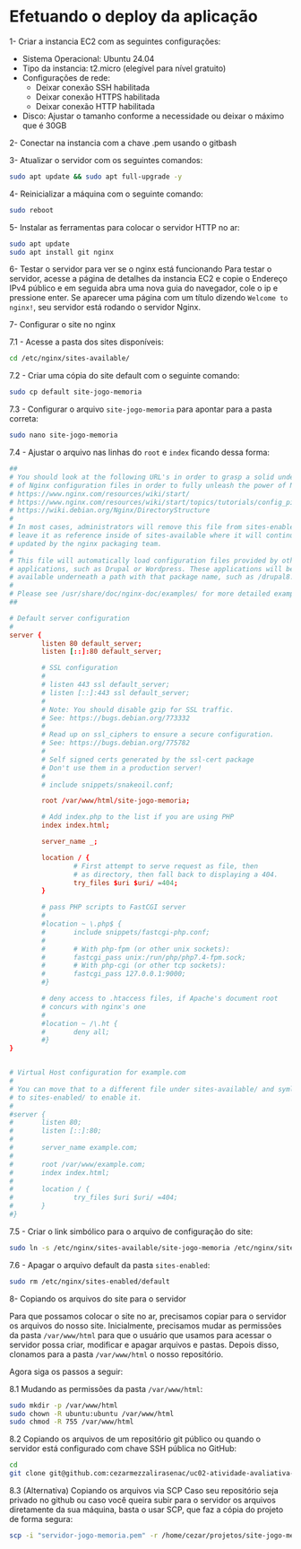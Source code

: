 # Efetuando o deploy da aplicação
1- Criar a instancia EC2 com as seguintes configurações:
- Sistema Operacional: Ubuntu 24.04
- Tipo da instancia: t2.micro (elegível para nível gratuito)
- Configurações de rede:
  - Deixar conexão SSH habilitada
  - Deixar conexão HTTPS habilitada
  - Deixar conexão HTTP habilitada
- Disco: Ajustar o tamanho conforme a necessidade ou deixar o máximo que é 30GB

2- Conectar na instancia com a chave .pem usando o gitbash

3- Atualizar o servidor com os seguintes comandos:
```sh
sudo apt update && sudo apt full-upgrade -y
```

4- Reinicializar a máquina com o seguinte comando: 
```sh
sudo reboot
```

5- Instalar as ferramentas para colocar o servidor HTTP no ar:
```sh
sudo apt update
sudo apt install git nginx
```

6- Testar o servidor para ver se o nginx está funcionando
Para testar o servidor, acesse a página de detalhes da instancia EC2 e copie o Endereço IPv4 público e em seguida abra uma nova guia do navegador, cole o ip e pressione enter. Se aparecer uma página com um título dizendo  `Welcome to nginx!`, seu servidor está rodando o servidor Nginx.

7- Configurar o site no nginx

7.1 - Acesse a pasta dos sites disponíveis:
```sh
cd /etc/nginx/sites-available/
```

7.2 - Criar uma cópia do site default com o seguinte comando:
```sh
sudo cp default site-jogo-memoria
```

7.3 - Configurar o arquivo `site-jogo-memoria` para apontar para a pasta correta:
```sh
sudo nano site-jogo-memoria
```

7.4 - Ajustar o arquivo nas linhas do `root` e `index` ficando dessa forma:

```conf
##
# You should look at the following URL's in order to grasp a solid understanding
# of Nginx configuration files in order to fully unleash the power of Nginx.
# https://www.nginx.com/resources/wiki/start/
# https://www.nginx.com/resources/wiki/start/topics/tutorials/config_pitfalls/
# https://wiki.debian.org/Nginx/DirectoryStructure
#
# In most cases, administrators will remove this file from sites-enabled/ and
# leave it as reference inside of sites-available where it will continue to be
# updated by the nginx packaging team.
#
# This file will automatically load configuration files provided by other
# applications, such as Drupal or Wordpress. These applications will be made
# available underneath a path with that package name, such as /drupal8.
#
# Please see /usr/share/doc/nginx-doc/examples/ for more detailed examples.
##

# Default server configuration
#
server {
        listen 80 default_server;
        listen [::]:80 default_server;

        # SSL configuration
        #
        # listen 443 ssl default_server;
        # listen [::]:443 ssl default_server;
        #
        # Note: You should disable gzip for SSL traffic.
        # See: https://bugs.debian.org/773332
        #
        # Read up on ssl_ciphers to ensure a secure configuration.
        # See: https://bugs.debian.org/775782
        #
        # Self signed certs generated by the ssl-cert package
        # Don't use them in a production server!
        #
        # include snippets/snakeoil.conf;

        root /var/www/html/site-jogo-memoria;

        # Add index.php to the list if you are using PHP
        index index.html;

        server_name _;

        location / {
                # First attempt to serve request as file, then
                # as directory, then fall back to displaying a 404.
                try_files $uri $uri/ =404;
        }

        # pass PHP scripts to FastCGI server
        #
        #location ~ \.php$ {
        #       include snippets/fastcgi-php.conf;
        #
        #       # With php-fpm (or other unix sockets):
        #       fastcgi_pass unix:/run/php/php7.4-fpm.sock;
        #       # With php-cgi (or other tcp sockets):
        #       fastcgi_pass 127.0.0.1:9000;
        #}

        # deny access to .htaccess files, if Apache's document root
        # concurs with nginx's one
        #
        #location ~ /\.ht {
        #       deny all;
        #}
}


# Virtual Host configuration for example.com
#
# You can move that to a different file under sites-available/ and symlink that
# to sites-enabled/ to enable it.
#
#server {
#       listen 80;
#       listen [::]:80;
#
#       server_name example.com;
#
#       root /var/www/example.com;
#       index index.html;
#
#       location / {
#               try_files $uri $uri/ =404;
#       }
#}
```

7.5 - Criar o link simbólico para o arquivo de configuração do site:
```sh
sudo ln -s /etc/nginx/sites-available/site-jogo-memoria /etc/nginx/sites-enabled/site-jogo-memoria
```
7.6 - Apagar o arquivo default da pasta `sites-enabled`:
```sh
sudo rm /etc/nginx/sites-enabled/default
```


8- Copiando os arquivos do site para o servidor

Para que possamos colocar o site no ar, precisamos copiar para o servidor os arquivos do nosso site.
Inicialmente, precisamos mudar as permissões da pasta `/var/www/html` para que o usuário que usamos para acessar o servidor possa criar, modificar e apagar arquivos e pastas.
Depois disso, clonamos para a pasta `/var/www/html` o nosso repositório.

Agora siga os passos a seguir:

8.1 Mudando as permissões da pasta `/var/www/html`:
```sh
sudo mkdir -p /var/www/html
sudo chown -R ubuntu:ubuntu /var/www/html
sudo chmod -R 755 /var/www/html
```

8.2 Copiando os arquivos de um repositório git público ou quando o servidor está configurado com chave SSH pública no GitHub:
```sh
cd 
git clone git@github.com:cezarmezzalirasenac/uc02-atividade-avaliativa-jogo-memoria.git site-jogo-memoria
```

8.3 (Alternativa) Copiando os arquivos via SCP
Caso seu repositório seja privado no github ou caso você queira subir para o servidor os arquivos diretamente da sua máquina, basta o usar SCP, que faz a cópia do projeto de forma segura:

```sh
scp -i "servidor-jogo-memoria.pem" -r /home/cezar/projetos/site-jogo-memoria ubuntu@ec-ip-do-servidor.us-east-2.compute.amazonaws.com:/var/www/html
```

